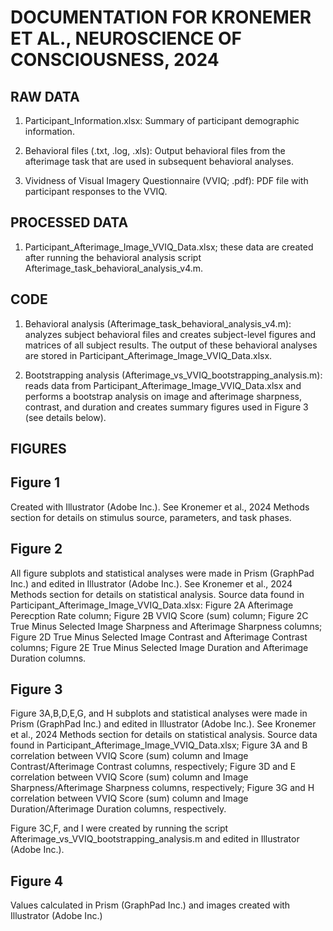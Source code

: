 # DOCUMENTATION FOR KRONEMER ET AL., NEUROSCIENCE OF CONSCIOUSNESS, 2024

## RAW DATA

1. Participant_Information.xlsx: Summary of participant demographic information.

3. Behavioral files (.txt, .log, .xls): Output behavioral files from the afterimage task that are used in subsequent behavioral analyses.

4. Vividness of Visual Imagery Questionnaire (VVIQ; .pdf): PDF file with participant responses to the VVIQ.

## PROCESSED DATA

1. Participant_Afterimage_Image_VVIQ_Data.xlsx; these data are created after running the behavioral analysis script Afterimage_task_behavioral_analysis_v4.m.

## CODE

1. Behavioral analysis (Afterimage_task_behavioral_analysis_v4.m): analyzes subject behavioral files and creates subject-level figures and matrices of all subject results. The output of these behavioral analyses are stored in Participant_Afterimage_Image_VVIQ_Data.xlsx. 

2. Bootstrapping analysis (Afterimage_vs_VVIQ_bootstrapping_analysis.m): reads data from Participant_Afterimage_Image_VVIQ_Data.xlsx and performs a bootstrap analysis on image and afterimage sharpness, contrast, and duration and creates summary figures used in Figure 3 (see details below).

## FIGURES

## Figure 1
Created with Illustrator (Adobe Inc.). See Kronemer et al., 2024 Methods section for details on stimulus source, parameters, and task phases.

## Figure 2
All figure subplots and statistical analyses were made in Prism (GraphPad Inc.) and edited in Illustrator (Adobe Inc.). See Kronemer et al., 2024 Methods section for details on statistical analysis. Source data found in Participant_Afterimage_Image_VVIQ_Data.xlsx: Figure 2A Afterimage Perecption Rate column; Figure 2B VVIQ Score (sum) column; Figure 2C True Minus Selected Image Sharpness and Afterimage Sharpness columns; Figure 2D True Minus Selected Image Contrast and Afterimage Contrast columns; Figure 2E True Minus Selected Image Duration and Afterimage Duration columns.

## Figure 3
Figure 3A,B,D,E,G, and H subplots and statistical analyses were made in Prism (GraphPad Inc.) and edited in Illustrator (Adobe Inc.). See Kronemer et al., 2024 Methods section for details on statistical analysis. Source data found in Participant_Afterimage_Image_VVIQ_Data.xlsx; Figure 3A and B correlation between VVIQ Score (sum) column and Image Contrast/Afterimage Contrast columns, respectively; Figure 3D and E correlation between VVIQ Score (sum) column and Image Sharpness/Afterimage Sharpness columns, respectively; Figure 3G and H correlation between VVIQ Score (sum) column and Image Duration/Afterimage Duration columns, respectively.

Figure 3C,F, and I were created by running the script Afterimage_vs_VVIQ_bootstrapping_analysis.m and edited in Illustrator (Adobe Inc.).

## Figure 4
Values calculated in Prism (GraphPad Inc.) and images created with Illustrator (Adobe Inc.)
